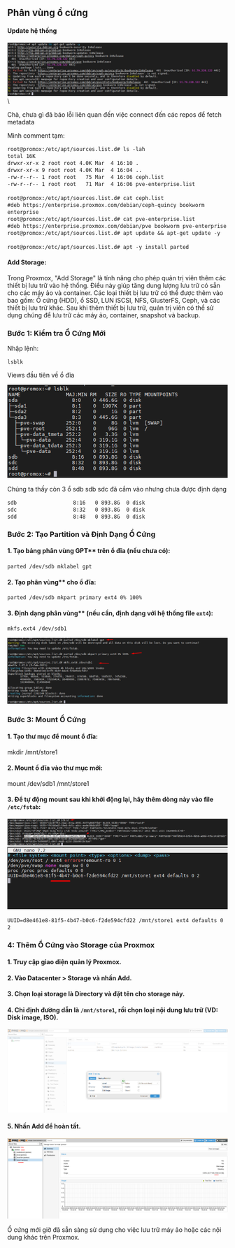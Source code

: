 ## Phân vùng ổ cứng
#### Update hệ thống

  <img src="proxmoximages/Screenshot_15.png">\

Chà, chưa gì đã báo lỗi liên quan đến việc connect đến các repos để fetch metadata

Mình comment tạm:

    root@promox:/etc/apt/sources.list.d# ls -lah
    total 16K
    drwxr-xr-x 2 root root 4.0K Mar  4 16:10 .
    drwxr-xr-x 9 root root 4.0K Mar  4 16:04 ..
    -rw-r--r-- 1 root root   75 Mar  4 16:06 ceph.list
    -rw-r--r-- 1 root root   71 Mar  4 16:06 pve-enterprise.list

    root@promox:/etc/apt/sources.list.d# cat ceph.list
    #deb https://enterprise.proxmox.com/debian/ceph-quincy bookworm enterprise
    root@promox:/etc/apt/sources.list.d# cat pve-enterprise.list
    #deb https://enterprise.proxmox.com/debian/pve bookworm pve-enterprise
    root@promox:/etc/apt/sources.list.d# apt update && apt-get update -y

    root@promox:/etc/apt/sources.list.d# apt -y install parted

#### Add Storage:

Trong Proxmox, "Add Storage" là tính năng cho phép quản trị viên thêm các thiết bị lưu trữ vào hệ thống. Điều này giúp tăng dung lượng lưu trữ có sẵn cho các máy ảo và container.
Các loại thiết bị lưu trữ có thể được thêm vào bao gồm: Ổ cứng (HDD), ổ SSD, LUN iSCSI, NFS, GlusterFS, Ceph, và các thiết bị lưu trữ khác.
Sau khi thêm thiết bị lưu trữ, quản trị viên có thể sử dụng chúng để lưu trữ các máy ảo, container, snapshot và backup.

### Bước 1: Kiểm tra Ổ Cứng Mới

Nhập lệnh:

    lsblk

Views đầu tiên về ổ đĩa

  <img src="proxmoximages/Screenshot_14.png">

Chúng ta thấy còn 3 ổ sdb sdb sdc đã cắm vào nhưng chưa được định dạng

    sdb                  8:16   0 893.8G  0 disk
    sdc                  8:32   0 893.8G  0 disk
    sdd                  8:48   0 893.8G  0 disk

### Bước 2: Tạo Partition và Định Dạng Ổ Cứng

#### 1. Tạo bảng phân vùng GPT** trên ổ đĩa (nếu chưa có):

    parted /dev/sdb mklabel gpt

#### 2. Tạo phân vùng** cho ổ đĩa:

    parted /dev/sdb mkpart primary ext4 0% 100%

#### 3. Định dạng phân vùng** (nếu cần, định dạng với hệ thống file `ext4`):

    mkfs.ext4 /dev/sdb1

  <img src="proxmoximages/Screenshot_16.png">

### Bước 3: Mount Ổ Cứng

#### 1. Tạo thư mục để mount ổ đĩa:

   mkdir /mnt/store1

#### 2. Mount ổ đĩa vào thư mục mới:

   mount /dev/sdb1 /mnt/store1


#### 3. Để tự động mount sau khi khởi động lại, hãy thêm dòng này vào file `/etc/fstab`:

  <img src="proxmoximages/Screenshot_17.png">
  <img src="proxmoximages/Screenshot_18.png">

    UUID=d8e461e8-81f5-4b47-b0c6-f2de594cfd22 /mnt/store1 ext4 defaults 0 2


### 4: Thêm Ổ Cứng vào Storage của Proxmox

#### 1. Truy cập giao diện quản lý Proxmox.

#### 2. Vào **Datacenter > Storage** và nhấn **Add**.

#### 3. Chọn loại storage là **Directory** và đặt tên cho storage này.

#### 4. Chỉ định đường dẫn là `/mnt/store1`, rồi chọn loại nội dung lưu trữ (VD: Disk image, ISO).

  <img src="proxmoximages/Screenshot_19.png">

#### 5. Nhấn **Add** để hoàn tất.

  <img src="proxmoximages/Screenshot_20.png">

Ổ cứng mới giờ đã sẵn sàng sử dụng cho việc lưu trữ máy ảo hoặc các nội dung khác trên Proxmox.